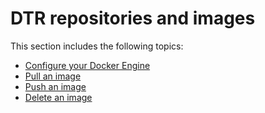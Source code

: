 <!--[metadata]>
+++
title = "Repositories and images"
description = "Learn how to manage your repositories and images on Docker Trusted Registry."
keywords = ["docker, registry, management, repository, image"]
[menu.main]
parent="workw_dtr"
identifier="dtr_menu_repos_and_images"
weight=90
+++
<![end-metadata]-->

# DTR repositories and images

This section includes the following topics:

* [Configure your Docker Engine](configure-docker-engine.md)
* [Pull an image](pull-an-image.md)
* [Push an image](push-an-image.md)
* [Delete an image](delete-an-image.md)
